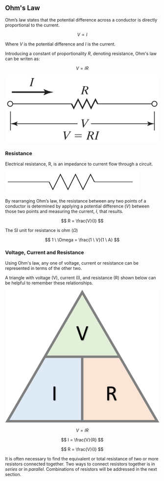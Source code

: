 ## Ohm's Law

Ohm’s law states that the potential difference across a conductor is directly proportional to the current.

$$ V \propto I $$

Where $V$ is the potential difference and $I$ is the current.

Introducing a constant of proportionality $R$, denoting resistance, Ohm's law can be writen as:

$$ V = IR $$

![Ohm's Law](images/ohms-law.jpg)

### Resistance

Electrical resistance, R,  is an impedance to current flow through a circuit.

![resistor symbol](images/resistor-symbol.jpg)

By rearranging Ohm’s law, the resistance between any two points of a conductor is determined by applying a potential difference ($V$)  between those two points and measuring the current, $I$, that results.

$$ R = \frac{V}{I} $$

The SI unit for resistance is ohm ($\Omega$)

$$ 1 \ \Omega = \frac{1 \ V}{1 \ A} $$

### Voltage, Current and Resistance

Using Ohm's law, any one of voltage, current or resistance can be represented in terms of the other two.

A triangle with voltage (V), current (I), and resistance (R) shown below can be helpful to remember these relationships.

![voltage current resistance triangle](images/voltage-current-resistance-triangle.png)

$$ V = IR $$

$$ I = \frac{V}{R} $$

$$ R = \frac{V}{I} $$

It is often necessary to find the equivalent or total resistance of two or more resistors connected together. Two ways to connect resistors together is in _series_ or in _parallel_. Combinations of resistors will be addressed in the next section.
